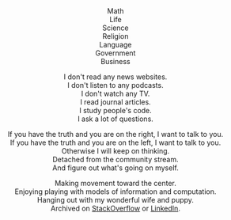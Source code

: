 
<br/>
<br/>
<br/>
<br/>

<p align="center">
Math<br/>
Life<br/>
Science<br/>
Religion<br/>
Language<br/>
Government<br/>
Business
</p>

<p align="center">
  I don't read any news websites.<br/>
  I don't listen to any podcasts.<br/>
  I don't watch any TV.<br/>
  I read journal articles.<br/>
  I study people's code.<br/>
  I ask a lot of questions.<br/>
</p>

<p align="center">
  If you have the truth and you are on the right, I want to talk to you.<br/>
  If you have the truth and you are on the left, I want to talk to you.<br/>
  Otherwise I will keep on thinking.<br/>
  Detached from the community stream.<br/>
  And figure out what's going on myself.
</p>

<p align="center">
Making movement toward the center.<br/>
Enjoying playing with models of information and computation.<br/>
Hanging out with my wonderful wife and puppy.<br/>
Archived on <a href="https://stackoverflow.com/users/169992/lance-pollard">StackOverflow</a> or <a href="https://www.linkedin.com/in/lancejpollard/">LinkedIn</a>.
</p>

<br/>
<br/>
<br/>
<br/>
